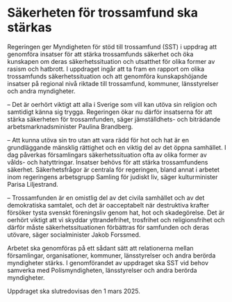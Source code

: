 # Säkerheten för trossamfund ska stärkas

Regeringen ger Myndigheten för stöd till trossamfund (SST) i uppdrag att genomföra insatser för att stärka trossamfunds säkerhet och öka kunskapen om deras säkerhetssituation och utsatthet för olika former av rasism och hatbrott. I uppdraget ingår att ta fram en rapport om olika trossamfunds säkerhetssituation och att genomföra kunskapshöjande insatser på regional nivå riktade till trossamfund, kommuner, länsstyrelser och andra myndigheter.

– Det är oerhört viktigt att alla i Sverige som vill kan utöva sin religion och samtidigt känna sig trygga. Regeringen ökar nu därför insatserna för att stärka säkerheten för trossamfunden, säger jämställdhets- och biträdande arbetsmarknadsminister Paulina Brandberg.

– Att kunna utöva sin tro utan att vara rädd för hot och hat är en grundläggande mänsklig rättighet och en viktig del av det öppna samhället. I dag påverkas församlingars säkerhetssituation ofta av olika former av vålds- och hatyttringar. Insatser behövs för att stärka trossamfundens säkerhet. Säkerhetsfrågor är centrala för regeringen, bland annat i arbetet inom regeringens arbetsgrupp Samling för judiskt liv, säger kulturminister Parisa Liljestrand.

– Trossamfunden är en omistlig del av det civila samhället och av det demokratiska samtalet, och det är oacceptabelt när destruktiva krafter försöker tysta svenskt föreningsliv genom hat, hot och skadegörelse. Det är oerhört viktigt att vi skyddar yttrandefrihet, trosfrihet och religionsfrihet och därför måste säkerhetssituationen förbättras för samfunden och deras utövare, säger socialminister Jakob Forssmed.

Arbetet ska genomföras på ett sådant sätt att relationerna mellan församlingar, organisationer, kommuner, länsstyrelser och andra berörda myndigheter stärks. I genomförandet av uppdraget ska SST vid behov samverka med Polismyndigheten, länsstyrelser och andra berörda myndigheter.

Uppdraget ska slutredovisas den 1 mars 2025.

